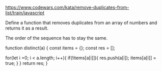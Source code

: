 https://www.codewars.com/kata/remove-duplicates-from-list/train/javascript

Define a function that removes duplicates from an array of numbers and returns it as a result.

The order of the sequence has to stay the same.

function distinct(a) {
  const items = {};
  const res = [];
  
  for(let i =0; i < a.length; i++){
    if(!items[a[i]]){
      res.push(a[i]);
      items[a[i]] = true;
    }
  }
  return res;
}